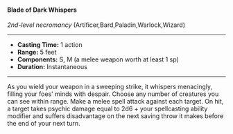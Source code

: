 #### Blade of Dark Whispers
*2nd-level necromancy* (Artificer,Bard,Paladin,Warlock,Wizard)
___
- **Casting Time:** 1 action
- **Range:** 5 feet
- **Components:** S, M (a melee weapon worth at least 1 sp)
- **Duration:** Instantaneous
---
As you wield your weapon in a sweeping strike, it
whispers menacingly, filling your foes' minds with
despair. Choose any number of creatures you can
see within range. Make a melee spell attack against
each target. On hit, a target takes psychic damage
equal to 2d6 + your spellcasting ability modifier
and suffers disadvantage on the next saving throw
it makes before the end of your next turn.
